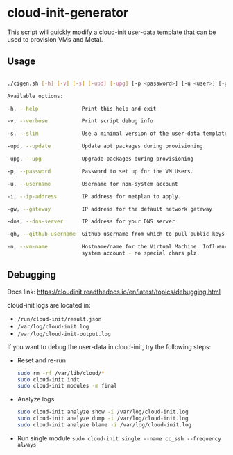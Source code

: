 # cloud-init-generator

This script will quickly modify a cloud-init user-data template that can be used to provision VMs and Metal. 

## Usage

```bash

./cigen.sh [-h] [-v] [-s] [-upd] [-upg] [-p <password>] [-u <user>] [-gw <gateway ip>] -dns [<dns server ip> ][-gh <user>] [-n <vm name>]

Available options:

-h, --help              Print this help and exit

-v, --verbose           Print script debug info

-s, --slim              Use a minimal version of the user-data template.

-upd, --update          Update apt packages during provisioning

-upg, --upg             Upgrade packages during provisioning

-p, --password          Password to set up for the VM Users.

-u, --username          Username for non-system account

-i, --ip-address        IP address for netplan to apply.

-gw, --gateway          IP address for the default network gateway

-dns, --dns-server      IP address for your DNS server

-gh, --github-username  Github username from which to pull public keys

-n, --vm-name           Hostname/name for the Virtual Machine. Influences the name of the 
                        system account - no special chars plz.
```

## Debugging 

Docs link: https://cloudinit.readthedocs.io/en/latest/topics/debugging.html

cloud-init logs are located in:

- `/run/cloud-init/result.json`
- `/var/log/cloud-init.log`
- `/var/log/cloud-init-output.log`

If you want to debug the user-data in cloud-init, try the following steps:

- Reset and re-run
  ```bash
  sudo rm -rf /var/lib/cloud/*
  sudo cloud-init init
  sudo cloud-init modules -m final
  ```

- Analyze logs
  ```bash
  sudo cloud-init analyze show -i /var/log/cloud-init.log
  sudo cloud-init analyze dump -i /var/log/cloud-init.log
  sudo cloud-init analyze blame -i /var/log/cloud-init.log
  ```

- Run single module
  `sudo cloud-init single --name cc_ssh --frequency always`
